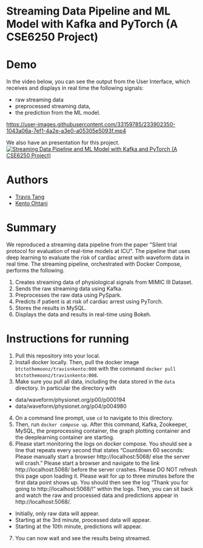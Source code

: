 Streaming Data Pipeline and ML Model with Kafka and PyTorch (A CSE6250 Project)
============

# Demo
In the video below, you can see the output from the User Interface, which receives and displays in real time the following signals:
- raw streaming data
- preprocessed streaming data, 
- the prediction from the ML model.

https://user-images.githubusercontent.com/33159785/233902350-1043a06a-7ef1-4a2e-a3e0-a05305e5093f.mp4

We also have an presentation for this project.
[![Streaming Data Pipeline and ML Model with Kafka and PyTorch (A CSE6250 Project)](https://img.youtube.com/vi/R6znyW2okTg/0.jpg)](https://youtu.be/R6znyW2okTg "Streaming Data Pipeline and ML Model with Kafka and PyTorch (A CSE6250 Project)")

# Authors
- [Travis Tang](https://www.linkedin.com/in/travistang)
- [Kento Ohtani](https://jp.linkedin.com/in/kento-ohtani-67385a148)
# Summary
We reproduced a streaming data pipeline from the paper "Silent trial protocol for evaluation of real-time models at ICU". The pipeline that uses deep learning to evaluate the risk of cardiac arrest with waveform data in real time. The streaming pipeline, orchestrated with Docker Compose, performs the following.
1. Creates streaming data of physiological signals from MIMIC III Dataset.
2. Sends the raw streaming data using Kafka.
3. Preprocesses the raw data using PySpark.
4. Predicts if patient is at risk of cardiac arrest using PyTorch.
5. Stores the results in MySQL.
6. Displays the data and results in real-time using Bokeh.

# Instructions for running
1. Pull this repository into your local.
2. Install docker locally. Then, pull the docker image `btctothemoonz/travisnkento:008` with the command `docker pull btctothemoonz/travisnkento:008`.
3. Make sure you pull all data, including the data stored in the `data` directory. In particular the directory with 
- data/waveform/physionet.org/p00/p000194
- data/waveform/physionet.org/p04/p004980
4. On a command line prompt, use `cd` to navigate to this directory.
5. Then, run `docker compose up`. After this command, Kafka, Zookeeper, MySQL, the preprocessing container, the graph plotting container and the deeplearning container are starting. 
6. Please start monitoring the logs on docker compose. You should see a line that repeats every second that states “Countdown 60 seconds: Please manually start a browser http://localhost:5068/ else the server will crash.” Please start a browser and navigate to the link http://localhost:5068/ before the server crashes. Please DO NOT refresh this page upon loading it. Please wait for up to three minutes before the first data point shows up.
You should then see the log “Thank you for going to http://localhost:5068/!” within the logs.
Then, you can sit back and watch the raw and processed data and predictions appear in http://localhost:5068/.
- Initially, only raw data will appear.
- Starting at the 3rd minute, processed data will appear.
- Starting at the 10th minute, predictions will appear.
7. You can now wait and see the results being streamed. 
